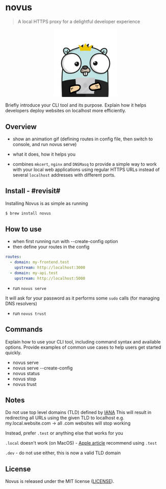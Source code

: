 # novus

> A local HTTPS proxy for a delightful developer experience

<p align="center">
  <img src="./assets/gopher.png" width="200">
</p>

Briefly introduce your CLI tool and its purpose. Explain how it helps developers deploy websites on localhost more efficiently.

## Overview
- show an animation gif (defining routes in config file, then switch to console, and run novus serve)
- what it does, how it helps you

- combines `mkcert`, `nginx` and `DNSMasq` to provide a simple way to work with your local web applications using regular HTTPS URLs instead of several `localhost` addresses with different ports.

## Install - #revisit#
Installing Novus is as simple as running 
```bash
$ brew install novus
```

## How to use
- when first running run with --create-config option
- then define your routes in the config
```yaml
routes:
  - domain: my-frontend.test
    upstream: http://localhost:3000
  - domain: my-api.test
    upstream: http://localhost:5000
```

- run `novus serve`

It will ask for your password as it performs some `sudo` calls (for managing DNS resolvers)

- run `novus trust`

## Commands
Explain how to use your CLI tool, including command syntax and available options. Provide examples of common use cases to help users get started quickly.

- novus serve
- novus serve --create-config
- novus status
- novus stop
- novus trust

## Notes
Do not use top level domains (TLD) defined by [IANA](https://www.iana.org/domains/root/db)
This will result in redirecting all URLs using the given TLD to localhost
e.g. my.local.website.com -> all .com websites will stop working

Instead, prefer `.test` or anything else that works for you

`.local` doesn't work (on MacOS) - [Apple article](https://support.apple.com/en-us/101471)
recommend using `.test`

`.dev` - do not use either, this is now a valid TLD domain

## License
Novus is released under the MIT license ([LICENSE](./LICENSE)).
